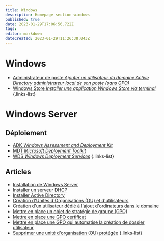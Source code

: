 ```yaml
---
title: Windows
description: Homepage section windows
published: true
date: 2023-01-29T17:06:56.722Z
tags: 
editor: markdown
dateCreated: 2023-01-29T11:26:38.043Z
---
```


# Windows 

- [Administrateur de poste *Ajouter un utilisateur du domaine Active Directory administrateur local de son poste (sans GPO)*](/windows/ajouter_un_utilisateur_du_domaine_active_directory_administrateur_local_de_son_poste_sans_gpo)
- [Windows Store *Installer une application Windows Store via terminal*](/windows/Installer-apps-windows-store-terminal)
{.links-list}

# Windows Server
## Déploiement
- [ADK *Windows Assessment and Deployment Kit*](/windows/windows_server/deploiement/adk)
- [MDT *Microsoft Deployment Toolkit*](/windows/windows_server/deploiement/mdt)
- [WDS *Windows Deployment Services*](/windows/windows_server/deploiement/wds)
{.links-list}

## Articles
- [Installation de Windows Server](/windows/windows_server/installation_windows_server)
- [Installer un serveur DHCP](/windows/windows_server/installer_un_serveur_dhcp)
- [Installer Active Directory](/windows/windows_server/installer_active_directory)
- [Création d'Unités d'Organisations (OU) et d'utilisateurs](/windows/windows_server/creation_d_unites_d_organisations_ou_et_d_utilisateurs)
- [Création d'un utilisateur dédié à l'ajout d'ordinateurs dans le domaine](/windows/windows_server/creation_d_un_utilisateur_dedie_a_l_ajout_d_ordinateurs_dans_le_domaine)
- [Mettre en place un objet de stratégie de groupe (GPO)](/windows/windows_server/mettre_en_place_un_objet_de_strategie_de_groupe_gpo)
- [Mettre en place une GPO certificat](/windows/windows_server/mettre_en_place_une_gpo_certificat)
- [Mettre en place une GPO qui automatise la création de dossier utilisateur](/windows/windows_server/mettre_en_place_une_gpo_qui_automatise_la_creation_de_dossier_utilisateur)
- [Supprimer une unité d'organisation (OU) protégée](/windows/windows_server/supprimer_une_ou_protegee)
{.links-list}